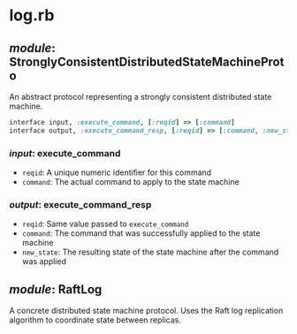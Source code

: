 # log.rb

## *module*: StronglyConsistentDistributedStateMachineProto

An abstract protocol representing a strongly consistent distributed state machine.

```ruby
interface input, :execute_command, [:reqid] => [:command]
interface output, :execute_command_resp, [:reqid] => [:command, :new_state]
```

### *input*: execute\_command

- `reqid`: A unique numeric identifier for this command
- `command`: The actual command to apply to the state machine

### *output*: execute\_command\_resp

- `reqid`: Same value passed to `execute_command`
- `command`: The command that was successfully applied to the state machine
- `new_state`: The resulting state of the state machine after the command was applied

## *module*: RaftLog

A concrete distributed state machine protocol. Uses the Raft log replication algorithm to coordinate state between replicas.


